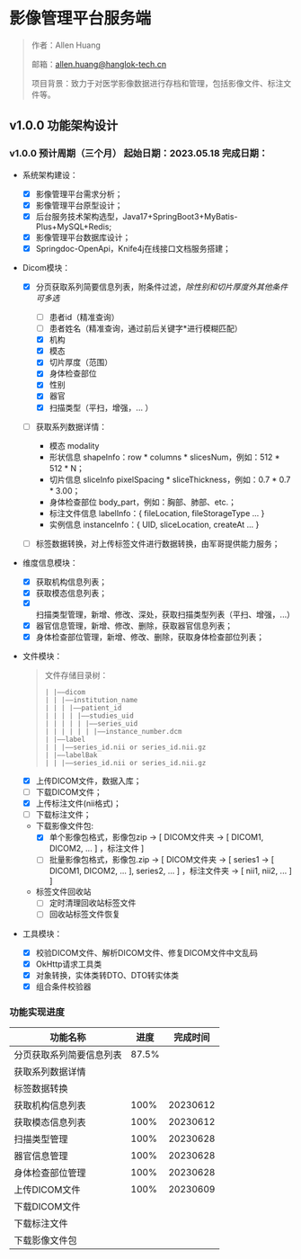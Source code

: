 # 影像管理平台服务端

> 作者：Allen Huang
> 
> 邮箱：allen.huang@hanglok-tech.cn
> 
> 项目背景：致力于对医学影像数据进行存档和管理，包括影像文件、标注文件等。

## v1.0.0 功能架构设计

### v1.0.0 预计周期（三个月） 起始日期：2023.05.18 完成日期：

- 系统架构建设：
  - [x] 影像管理平台需求分析；
  - [x] 影像管理平台原型设计；
  - [x] 后台服务技术架构选型，Java17+SpringBoot3+MyBatis-Plus+MySQL+Redis;
  - [x] 影像管理平台数据库设计；
  - [x] Springdoc-OpenApi，Knife4j在线接口文档服务搭建；

- Dicom模块：
  - [x] 分页获取系列简要信息列表，附条件过滤，*除性别和切片厚度外其他条件可多选*
    - [ ] 患者id（精准查询）
    - [ ] 患者姓名（精准查询，通过前后关键字*进行模糊匹配）
    - [x] 机构
    - [x] 模态
    - [x] 切片厚度（范围）
    - [x] 身体检查部位
    - [x] 性别
    - [x] 器官
    - [x] 扫描类型（平扫，增强，... ）
  - [ ] 获取系列数据详情：
    - 模态 modality
    - 形状信息 shapeInfo：row * columns * slicesNum，例如：512 * 512 * N；
    - 切片信息 sliceInfo pixelSpacing * sliceThickness，例如：0.7 * 0.7 * 3.00；
    - 身体检查部位 body_part，例如：胸部、肺部、etc.；
    - 标注文件信息 labelInfo：{ fileLocation, fileStorageType ... }
    - 实例信息 instanceInfo：{ UID, sliceLocation, createAt ... }
  - [ ] 标签数据转换，对上传标签文件进行数据转换，由军哥提供能力服务；


- 维度信息模块：
  - [x] 获取机构信息列表；
  - [x] 获取模态信息列表；
  - [x] 扫描类型管理，新增、修改、深处，获取扫描类型列表（平扫、增强，...） 
  - [x] 器官信息管理，新增、修改、删除，获取器官信息列表；
  - [x] 身体检查部位管理，新增、修改、删除，获取身体检查部位列表；

- 文件模块：

  > 文件存储目录树：
  > ```
  > | |——dicom
  > | | |——institution_name
  > | | | |——patient_id
  > | | | | |——studies_uid
  > | | | | | |——series_uid
  > | | | | | | |——instance_number.dcm
  > | |——label
  > | | |——series_id.nii or series_id.nii.gz
  > | |——labelBak
  > | | |——series_id.nii or series_id.nii.gz
  > ```

  - [x] 上传DICOM文件，数据入库；
  - [ ] 下载DICOM文件；
  - [x] 上传标注文件(nii格式)；
  - [ ] 下载标注文件；
  - 下载影像文件包:
    - [x] 单个影像包格式，影像包zip -> [ DICOM文件夹 -> [ DICOM1, DICOM2, ... ] ，标注文件 ]
    - [ ] 批量影像包格式，影像包.zip -> [ DICOM文件夹 -> [ series1 -> [ DICOM1, DICOM2, ... ], series2, ... ]
      ，标注文件夹 -> [ nii1, nii2, ... ] ]
  - 标签文件回收站
    - [ ] 定时清理回收站标签文件
    - [ ] 回收站标签文件恢复

- 工具模块：
  - [x] 校验DICOM文件、解析DICOM文件、修复DICOM文件中文乱码
  - [x] OkHttp请求工具类
  - [x] 对象转换，实体类转DTO、DTO转实体类
  - [x] 组合条件校验器

### 功能实现进度

| 功能名称         | 进度    | 完成时间     |
|--------------|-------|----------|
| 分页获取系列简要信息列表 | 87.5% |          |
| 获取系列数据详情     |       |          |
| 标签数据转换       |       |          |
| 获取机构信息列表     | 100%  | 20230612 |
| 获取模态信息列表     | 100%  | 20230612 |
| 扫描类型管理       | 100%  | 20230628 |
| 器官信息管理       | 100%  | 20230628 |
| 身体检查部位管理     | 100%  | 20230628 |
| 上传DICOM文件    | 100%  | 20230609 |
| 下载DICOM文件    |       |          |
| 下载标注文件       |       |          |
| 下载影像文件包      |       |          |